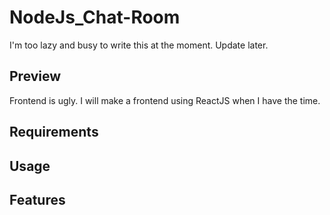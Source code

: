 # NodeJs_Chat-Room

I'm too lazy and busy to write this at the moment. Update later.

## Preview

Frontend is ugly. I will make a frontend using ReactJS when I have the time.

## Requirements

## Usage

## Features
